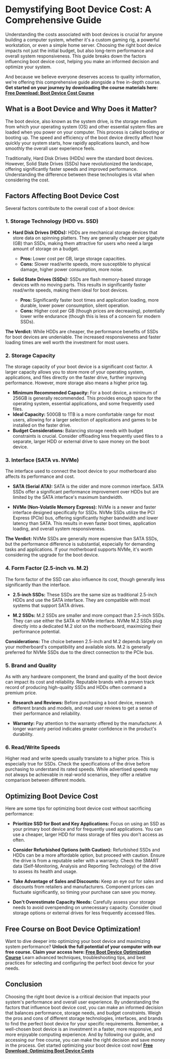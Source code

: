 # Demystifying Boot Device Cost: A Comprehensive Guide

Understanding the costs associated with boot devices is crucial for anyone building a computer system, whether it's a custom gaming rig, a powerful workstation, or even a simple home server. Choosing the right boot device impacts not just the initial budget, but also long-term performance and overall system responsiveness. This guide breaks down the factors influencing boot device cost, helping you make an informed decision and optimize your system.

And because we believe everyone deserves access to quality information, we're offering this comprehensive guide alongside a free in-depth course. **Get started on your journey by downloading the course materials here: [Free Download: Boot Device Cost Course](https://udemywork.com/boot-dev-cost)**

## What is a Boot Device and Why Does it Matter?

The boot device, also known as the system drive, is the storage medium from which your operating system (OS) and other essential system files are loaded when you power on your computer. This process is called booting or booting up. The speed and efficiency of the boot device directly affect how quickly your system starts, how rapidly applications launch, and how smoothly the overall user experience feels.

Traditionally, Hard Disk Drives (HDDs) were the standard boot devices. However, Solid State Drives (SSDs) have revolutionized the landscape, offering significantly faster speeds and improved performance. Understanding the difference between these technologies is vital when considering the cost.

## Factors Affecting Boot Device Cost

Several factors contribute to the overall cost of a boot device:

### 1. Storage Technology (HDD vs. SSD)

*   **Hard Disk Drives (HDDs):** HDDs are mechanical storage devices that store data on spinning platters. They are generally cheaper per gigabyte (GB) than SSDs, making them attractive for users who need a large amount of storage on a budget.
    *   **Pros:** Lower cost per GB, large storage capacities.
    *   **Cons:** Slower read/write speeds, more susceptible to physical damage, higher power consumption, more noise.

*   **Solid State Drives (SSDs):** SSDs are flash memory-based storage devices with no moving parts. This results in significantly faster read/write speeds, making them ideal for boot devices.
    *   **Pros:** Significantly faster boot times and application loading, more durable, lower power consumption, silent operation.
    *   **Cons:** Higher cost per GB (though prices are decreasing), potentially lower write endurance (though this is less of a concern for modern SSDs).

**The Verdict:** While HDDs are cheaper, the performance benefits of SSDs for boot devices are undeniable. The increased responsiveness and faster loading times are well worth the investment for most users.

### 2. Storage Capacity

The storage capacity of your boot device is a significant cost factor. A larger capacity allows you to store more of your operating system, applications, and files directly on the faster drive, further improving performance. However, more storage also means a higher price tag.

*   **Minimum Recommended Capacity:** For a boot device, a minimum of 256GB is generally recommended. This provides enough space for the operating system, essential applications, and some frequently used files.
*   **Ideal Capacity:** 500GB to 1TB is a more comfortable range for most users, allowing for a larger selection of applications and games to be installed on the faster drive.
*   **Budget Considerations:** Balancing storage needs with budget constraints is crucial. Consider offloading less frequently used files to a separate, larger HDD or external drive to save money on the boot device.

### 3. Interface (SATA vs. NVMe)

The interface used to connect the boot device to your motherboard also affects its performance and cost.

*   **SATA (Serial ATA):** SATA is the older and more common interface. SATA SSDs offer a significant performance improvement over HDDs but are limited by the SATA interface's maximum bandwidth.

*   **NVMe (Non-Volatile Memory Express):** NVMe is a newer and faster interface designed specifically for SSDs. NVMe SSDs utilize the PCI Express (PCIe) bus, offering significantly higher bandwidth and lower latency than SATA. This results in even faster boot times, application loading, and overall system responsiveness.

**The Verdict:** NVMe SSDs are generally more expensive than SATA SSDs, but the performance difference is substantial, especially for demanding tasks and applications. If your motherboard supports NVMe, it's worth considering the upgrade for the boot device.

### 4. Form Factor (2.5-inch vs. M.2)

The form factor of the SSD can also influence its cost, though generally less significantly than the interface.

*   **2.5-inch SSDs:** These SSDs are the same size as traditional 2.5-inch HDDs and use the SATA interface. They are compatible with most systems that support SATA drives.

*   **M.2 SSDs:** M.2 SSDs are smaller and more compact than 2.5-inch SSDs. They can use either the SATA or NVMe interface. NVMe M.2 SSDs plug directly into a dedicated M.2 slot on the motherboard, maximizing their performance potential.

**Considerations:** The choice between 2.5-inch and M.2 depends largely on your motherboard's compatibility and available slots. M.2 is generally preferred for NVMe SSDs due to the direct connection to the PCIe bus.

### 5. Brand and Quality

As with any hardware component, the brand and quality of the boot device can impact its cost and reliability. Reputable brands with a proven track record of producing high-quality SSDs and HDDs often command a premium price.

*   **Research and Reviews:** Before purchasing a boot device, research different brands and models, and read user reviews to get a sense of their performance and reliability.

*   **Warranty:** Pay attention to the warranty offered by the manufacturer. A longer warranty period indicates greater confidence in the product's durability.

### 6. Read/Write Speeds

Higher read and write speeds usually translate to a higher price. This is especially true for SSDs. Check the specifications of the drive before purchasing to understand its rated speeds. While advertised speeds may not always be achievable in real-world scenarios, they offer a relative comparison between different models.

## Optimizing Boot Device Cost

Here are some tips for optimizing boot device cost without sacrificing performance:

*   **Prioritize SSD for Boot and Key Applications:** Focus on using an SSD as your primary boot device and for frequently used applications. You can use a cheaper, larger HDD for mass storage of files you don't access as often.

*   **Consider Refurbished Options (with Caution):** Refurbished SSDs and HDDs can be a more affordable option, but proceed with caution. Ensure the drive is from a reputable seller with a warranty. Check the SMART data (Self-Monitoring, Analysis and Reporting Technology) of the drive to assess its health and usage.

*   **Take Advantage of Sales and Discounts:** Keep an eye out for sales and discounts from retailers and manufacturers. Component prices can fluctuate significantly, so timing your purchase can save you money.

*   **Don't Overestimate Capacity Needs:** Carefully assess your storage needs to avoid overspending on unnecessary capacity. Consider cloud storage options or external drives for less frequently accessed files.

## Free Course on Boot Device Optimization!

Want to dive deeper into optimizing your boot device and maximizing system performance? **Unlock the full potential of your computer with our free course. Claim your access here: [Free Boot Device Optimization Course](https://udemywork.com/boot-dev-cost)** Learn advanced techniques, troubleshooting tips, and best practices for selecting and configuring the perfect boot device for your needs.

## Conclusion

Choosing the right boot device is a critical decision that impacts your system's performance and overall user experience. By understanding the factors that influence boot device cost, you can make an informed decision that balances performance, storage needs, and budget constraints. Weigh the pros and cons of different storage technologies, interfaces, and brands to find the perfect boot device for your specific requirements. Remember, a well-chosen boot device is an investment in a faster, more responsive, and more enjoyable computing experience. And by following our guide, and accessing our free course, you can make the right decision and save money in the process. Get started optimizing your boot device cost now! **[Free Download: Optimizing Boot Device Costs](https://udemywork.com/boot-dev-cost)**

